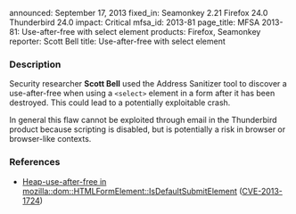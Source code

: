 announced: September 17, 2013
fixed_in: Seamonkey 2.21
          Firefox 24.0
          Thunderbird 24.0
impact: Critical
mfsa_id: 2013-81
page_title: MFSA 2013-81: Use-after-free with select element
products: Firefox, Seamonkey
reporter: Scott Bell
title: Use-after-free with select element

<h3>Description</h3>

<p>Security researcher <strong>Scott Bell</strong> used the Address Sanitizer
tool to discover a use-after-free when using a <code>&lt;select&gt;</code>
element in a form after it has been destroyed. This could lead to a potentially
exploitable crash.
</p>

<p class="note">In general this flaw cannot be exploited through email in the
Thunderbird product because scripting is disabled, but is potentially a risk in
browser or browser-like contexts.</p>


<h3>References</h3>

<ul>
  <li><a href="https://bugzilla.mozilla.org/show_bug.cgi?id=894137">
       Heap-use-after-free in
mozilla::dom::HTMLFormElement::IsDefaultSubmitElement</a> (<a href="http://cve.mitre.org/cgi-bin/cvename.cgi?name=CVE-2013-1724" class="ex-ref">CVE-2013-1724</a>)</li>
</ul>



